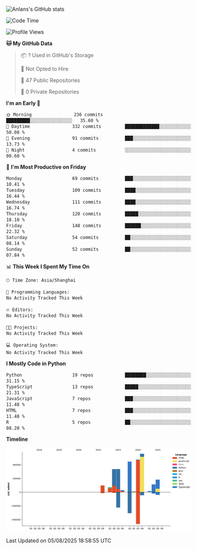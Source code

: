 <!-- ![Anlans's GitHub stats](https://github-readme-stats.vercel.app/api?username=Anlans) -->
![Anlans's GitHub stats](https://github-readme-stats.vercel.app/api?username=Anlans&rank_icon=github)

<!--START_SECTION:waka-->
![Code Time](http://img.shields.io/badge/Code%20Time-0%20secs-blue)

![Profile Views](http://img.shields.io/badge/Profile%20Views-0-blue)

**🐱 My GitHub Data** 

> 📦 ? Used in GitHub's Storage 
 > 
> 🚫 Not Opted to Hire
 > 
> 📜 47 Public Repositories 
 > 
> 🔑 0 Private Repositories 
 > 
**I'm an Early 🐤** 

```text
🌞 Morning                236 commits         █████████░░░░░░░░░░░░░░░░   35.60 % 
🌆 Daytime                332 commits         █████████████░░░░░░░░░░░░   50.08 % 
🌃 Evening                91 commits          ███░░░░░░░░░░░░░░░░░░░░░░   13.73 % 
🌙 Night                  4 commits           ░░░░░░░░░░░░░░░░░░░░░░░░░   00.60 % 
```
📅 **I'm Most Productive on Friday** 

```text
Monday                   69 commits          ███░░░░░░░░░░░░░░░░░░░░░░   10.41 % 
Tuesday                  109 commits         ████░░░░░░░░░░░░░░░░░░░░░   16.44 % 
Wednesday                111 commits         ████░░░░░░░░░░░░░░░░░░░░░   16.74 % 
Thursday                 120 commits         █████░░░░░░░░░░░░░░░░░░░░   18.10 % 
Friday                   148 commits         ██████░░░░░░░░░░░░░░░░░░░   22.32 % 
Saturday                 54 commits          ██░░░░░░░░░░░░░░░░░░░░░░░   08.14 % 
Sunday                   52 commits          ██░░░░░░░░░░░░░░░░░░░░░░░   07.84 % 
```


📊 **This Week I Spent My Time On** 

```text
🕑︎ Time Zone: Asia/Shanghai

💬 Programming Languages: 
No Activity Tracked This Week

🔥 Editors: 
No Activity Tracked This Week

🐱‍💻 Projects: 
No Activity Tracked This Week

💻 Operating System: 
No Activity Tracked This Week
```

**I Mostly Code in Python** 

```text
Python                   19 repos            ████████░░░░░░░░░░░░░░░░░   31.15 % 
TypeScript               13 repos            █████░░░░░░░░░░░░░░░░░░░░   21.31 % 
JavaScript               7 repos             ███░░░░░░░░░░░░░░░░░░░░░░   11.48 % 
HTML                     7 repos             ███░░░░░░░░░░░░░░░░░░░░░░   11.48 % 
R                        5 repos             ██░░░░░░░░░░░░░░░░░░░░░░░   08.20 % 
```



**Timeline**

![Lines of Code chart](https://raw.githubusercontent.com/Anlans/Anlans/main/assets/bar_graph.png)


 Last Updated on 05/08/2025 18:58:55 UTC
<!--END_SECTION:waka-->
